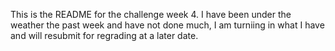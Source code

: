This is the README for the challenge week 4.
I have been under the weather the past week and have not done much, I am turniing in what I have and will resubmit for regrading at a later date.